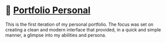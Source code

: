# :rocket: [Portfolio Personal](https://gnasini.netlify.app/)

This is the first iteration of my personal portfolio. The focus was set on creating a clean and modern interface that provided, in a quick and simple manner, a glimpse into my abilities and persona.

